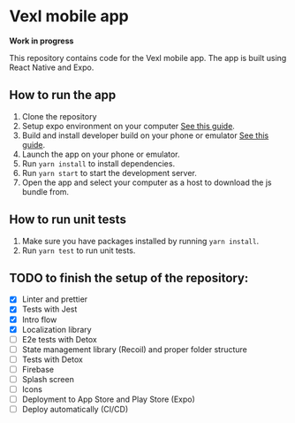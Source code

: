# Vexl mobile app

**Work in progress**

This repository contains code for the Vexl mobile app. The app is built using React Native and Expo.

## How to run the app
1. Clone the repository
2. Setup expo environment on your computer [See this guide](https://docs.expo.dev/get-started/installation/).
3. Build and install developer build on your phone or emulator [See this guide](https://docs.expo.dev/development/create-development-builds).
4. Launch the app on your phone or emulator.
5. Run `yarn install` to install dependencies.
6. Run `yarn start` to start the development server.
7. Open the app and select your computer as a host to download the js bundle from.

## How to run unit tests
1. Make sure you have packages installed by running `yarn install`.
2. Run `yarn test` to run unit tests.

## TODO to finish the setup of the repository: 

- [x] Linter and prettier
- [x] Tests with Jest
- [x] Intro flow
- [x] Localization library
- [ ] E2e tests with Detox
- [ ] State management library (Recoil) and proper folder structure
- [ ] Tests with Detox
- [ ] Firebase
- [ ] Splash screen
- [ ] Icons
- [ ] Deployment to App Store and Play Store (Expo)
- [ ] Deploy automatically (CI/CD)
